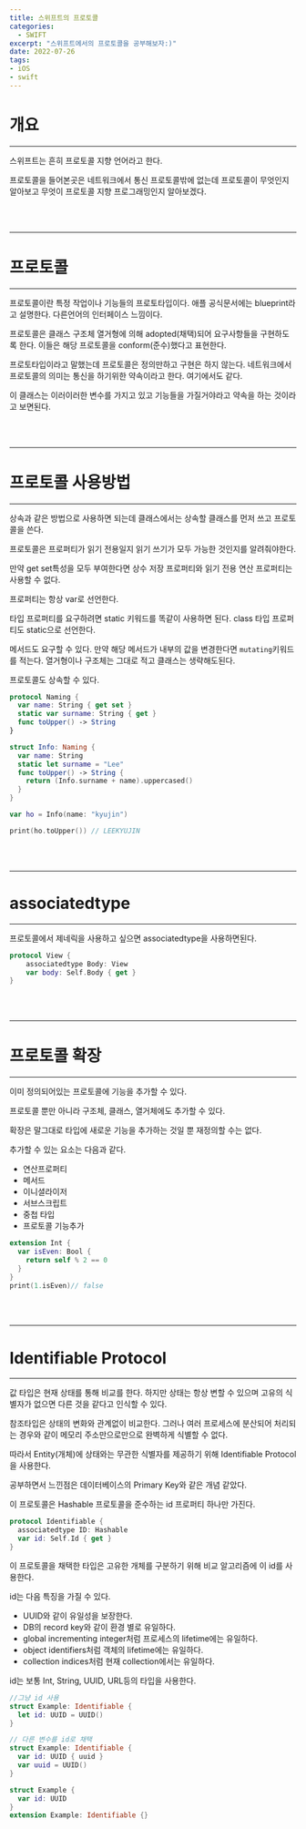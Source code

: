 ```yaml
---
title: 스위프트의 프로토콜
categories:
  - SWIFT
excerpt: "스위프트에서의 프로토콜을 공부해보자:)"
date: 2022-07-26
tags:
- iOS
- swift
---
```




# 개요

---


스위프트는 흔히 프로토콜 지향 언어라고 한다.

프로토콜을 들어본곳은 네트워크에서 통신 프로토콜밖에 없는데 프로토콜이 무엇인지 알아보고 무엇이 프로토콜 지향 프로그래밍인지 알아보겠다.

<br />
<br />

---

# 프로토콜

---

프로토콜이란 특정 작업이나 기능들의 프로토타입이다. 애플 공식문서에는 blueprint라고 설명한다. 다른언어의 인터페이스 느낌이다.

프로토콜은 클래스 구조체 열거형에 의해 adopted(채택)되어 요구사항들을 구현하도록 한다. 이들은 해당 프로토콜을 conform(준수)했다고 표현한다.

프로토타입이라고 말했는데 프로토콜은 정의만하고 구현은 하지 않는다. 네트워크에서 프로토콜의 의미는 통신을 하기위한 약속이라고 한다. 여기에서도 같다.

이 클래스는 이러이러한 변수를 가지고 있고 기능들을 가질거야라고 약속을 하는 것이라고 보면된다.


<br />
<br />

---

# 프로토콜 사용방법

---

상속과 같은 방법으로 사용하면 되는데 클래스에서는 상속할 클래스를 먼저 쓰고 프로토콜을 쓴다.

프로토콜은 프로퍼티가 읽기 전용일지 읽기 쓰기가 모두 가능한 것인지를 알려줘야한다.

만약 get set특성을 모두 부여한다면 상수 저장 프로퍼티와 읽기 전용 연산 프로퍼티는 사용할 수 없다.

프로퍼티는 항상 var로 선언한다.

타입 프로퍼티를 요구하려면 static 키워드를 똑같이 사용하면 된다. class 타입 프로퍼티도 static으로 선언한다.

메서드도 요구할 수 있다. 만약 해당 메서드가 내부의 값을 변경한다면 `mutating`키워드를 적는다. 열거형이나 구조체는 그대로 적고 클래스는 생략해도된다.

프로토콜도 상속할 수 있다.

```swift
protocol Naming {
  var name: String { get set }
  static var surname: String { get }
  func toUpper() -> String
}

struct Info: Naming {
  var name: String
  static let surname = "Lee"
  func toUpper() -> String {
    return (Info.surname + name).uppercased()
  }
}

var ho = Info(name: "kyujin")

print(ho.toUpper()) // LEEKYUJIN
```


<br />
<br />

---

# associatedtype

---

프로토콜에서 제네릭을 사용하고 싶으면 associatedtype을 사용하면된다.

```swift
protocol View {
    associatedtype Body: View
    var body: Self.Body { get }
}
```



<br />
<br />

---

# 프로토콜 확장

---

이미 정의되어있는 프로토콜에 기능을 추가할 수 있다.

프로토콜 뿐만 아니라 구조체, 클래스, 열거체에도 추가할 수 있다.

확장은 말그대로 타입에 새로운 기능을 추가하는 것일 뿐 재정의할 수는 없다.

추가할 수 있는 요소는 다음과 같다.

* 연산프로퍼티
* 메서드
* 이니셜라이저
* 서브스크립트
* 중첩 타입
* 프로토콜 기능추가

```swift
extension Int {
  var isEven: Bool {
    return self % 2 == 0
  }
}
print(1.isEven)// false
```




<br />
<br />

---

# Identifiable Protocol

---

값 타입은 현재 상태를 통해 비교를 한다. 하지만 상태는 항상 변할 수 있으며 고유의 식별자가 없으면 다른 것을 같다고 인식할 수 있다.

참조타입은 상태의 변화와 관계없이 비교한다. 그러나 여러 프로세스에 분산되어 처리되는 경우와 같이 메모리 주소만으로만으로 완벽하게 식별할 수 없다.

따라서 Entity(개체)에 상태와는 무관한 식별자를 제공하기 위해 Identifiable Protocol을 사용한다.

공부하면서 느낀점은 데이터베이스의 Primary Key와 같은 개념 같았다.

이 프로토콜은 Hashable 프로토콜을 준수하는 id 프로퍼티 하나만 가진다.

```swift
protocol Identifiable {
  associatedtype ID: Hashable
  var id: Self.Id { get }
}
```

이 프로토콜을 채택한 타입은 고유한 개체를 구분하기 위해 비교 알고리즘에 이 id를 사용한다.

id는 다음 특징을 가질 수 있다.

* UUID와 같이 유일성을 보장한다.
* DB의 record key와 같이 환경 별로 유일하다.
* global incrementing integer처럼 프로세스의 lifetime에는 유일하다.
* object identifiers처럼 객체의 lifetime에는 유일하다.
* collection indices처럼 현재 collection에서는 유일하다.

id는 보통 Int, String, UUID, URL등의 타입을 사용한다.

```swift
//그냥 id 사용
struct Example: Identifiable {
  let id: UUID = UUID()
}

// 다른 변수를 id로 채택
struct Example: Identifiable {
  var id: UUID { uuid }
  var uuid = UUID()
}

struct Example {
  var id: UUID
}
extension Example: Identifiable {}
```

